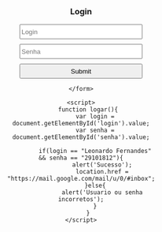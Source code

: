 <!DOCTYPE html>
<html lang="pt-br">
<head>
    <meta charset="UTF-8">
    <meta name="viewport" content="width=device-width, initial-scale=1.0">
    <title>Login </title>
<style>
    *{
        box-sizing: border-box;
    }

    body{
        width: 100%;
        height: 100%;
    }

    form{
        width: 300px;
        margin: 200px auto;
        text-align: center;
    }
    input{
        display: block;
        margin: 10px auto;
        width: 250px;
        height: 30px;
    }
</style>

</head>
<body>
    <form>
        <h3>Login</h3>
        <input type="text" placeholder="Login" id="login">
        <input type="password" placeholder="Senha" id="senha">
        <input type="submit" onclick="logar(); return false">

    </form>

    <script>
        function logar(){
            var login = document.getElementById('login').value;
            var senha = document.getElementById('senha').value;

            if(login == "Leonardo Fernandes" && senha == "29101812"){
                alert('Sucesso');
                location.href = "https://mail.google.com/mail/u/0/#inbox";
            }else{
                alert('Usuario ou senha incorretos');
            }
        }
    </script>
</body>
</html>
